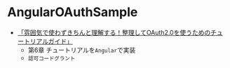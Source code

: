 # AngularOAuthSample

- [「雰囲気で使わずきちんと理解する！整理してOAuth2.0を使うためのチュートリアルガイド」](https://www.amazon.co.jp/gp/product/B07XT8H2YG/ref=ppx_yo_dt_b_d_asin_title_o04?ie=UTF8&psc=1) 
    - 第6章 チュートリアルを`Angular`で実装
    - `認可コードグラント`
